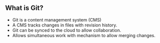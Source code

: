 ## What is Git?
* Git is a content management system (CMS)<!-- .element: class="fragment" -->
* A CMS tracks changes in files with revision history.<!-- .element: class="fragment" -->
* Git can be synced to the cloud to allow collaboration. <!-- .element: class="fragment" -->
* Allows simultaneous work with mechanism to allow merging changes. <!-- .element: class="fragment" -->



